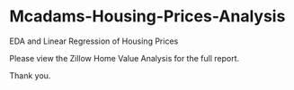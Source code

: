 # Mcadams-Housing-Prices-Analysis
EDA and Linear Regression of Housing Prices

Please view the Zillow Home Value Analysis for the full report.

Thank you.

